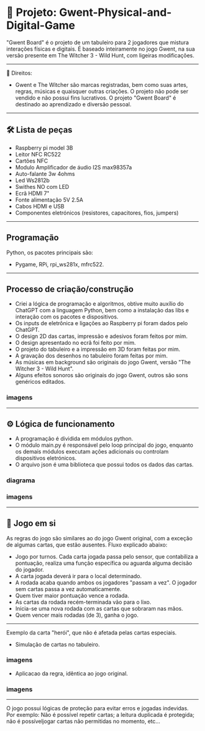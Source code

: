 # 🧩 Projeto: Gwent-Physical-and-Digital-Game
"Gwent Board" é o projeto de um tabuleiro para 2 jogadores que mistura interações físicas e digitais.
É baseado inteiramente no jogo Gwent, na sua versão presente em The Witcher 3 - Wild Hunt, com ligeiras modificações.

---

📌 Direitos:
- Gwent e The Witcher são marcas registradas, bem como suas artes, regras, músicas e quaisquer outras criações. 
O projeto não pode ser vendido e não possui fins lucrativos. O projeto "Gwent Board" é destinado ao aprendizado e diversão pessoal.

---

## 🛠️ Lista de peças

- Raspberry pi model 3B
- Leitor NFC RC522
- Cartões NFC
- Modulo Amplificador de áudio I2S max98357a
- Auto-falante 3w 4ohms
- Led Ws2812b
- Swithes NO com LED
- Ecrã HDMI 7"
- Fonte alimentação 5V 2.5A
- Cabos HDMI e USB
- Componentes eletrónicos (resistores, capacitores, fios, jumpers)

---

## Programação

Python, os pacotes principais são:
- Pygame, RPi, rpi_ws281x, mfrc522.
---
## Processo de criação/construção

- Criei a lógica de programação e algoritmos, obtive muito auxílio do ChatGPT com a linguagem Python, bem como a instalação das libs e interação com os pacotes e dispositivos.
- Os inputs de eletrônica e ligações ao Raspberry pi foram dados pelo ChatGPT.
- O design 2D das cartas, impressão e adesivos foram feitos por mim.
- O design apresentado no ecrã foi feito por mim.
- O projeto do tabuleiro e a impressão em 3D foram feitas por mim.
- A gravação dos desenhos no tabuleiro foram feitas por mim.
- As músicas em background são originais do jogo Gwent, versão "The Witcher 3 - Wild Hunt".
- Alguns efeitos sonoros são originais do jogo Gwent, outros são sons genéricos editados.

### imagens ###

---

## ⚙️ Lógica de funcionamento

- A programação é dividida em módulos python. 
- O módulo main.py é responsável pelo loop principal do jogo, enquanto os demais módulos executam ações adicionais ou controlam dispositivos eletrónicos.
- O arquivo json é uma biblioteca que possui todos os dados das cartas. 
### diagrama ###
### imagens ###
---
## 🎯 Jogo em si

As regras do jogo são similares ao do jogo Gwent original, com a exceção de algumas cartas, que estão ausentes.
Fluxo explicado abaixo:

- Jogo por turnos. Cada carta jogada passa pelo sensor, que contabiliza a pontuação, realiza uma função específica ou aguarda alguma decisão do jogador.
- A carta jogada deverá ir para o local determinado.
- A rodada acaba quando ambos os jogadores "passam a vez". O jogador sem cartas passa a vez automaticamente.
- Quem tiver maior pontuação vence a rodada.
- As cartas da rodada recém-terminada vão para o lixo.
- Inicia-se uma nova rodada com as cartas que sobraram nas mãos.
- Quem vencer mais rodadas (de 3), ganha o jogo.
  
---
Exemplo da carta "herói", que não é afetada pelas cartas especiais.
- Simulação de cartas no tabuleiro.
### imagens ###
- Aplicacao da regra, idêntica ao jogo original.
### imagens ###

--- 

O jogo possui lógicas de proteção para evitar erros e jogadas indevidas. 
Por exemplo: Não é possível repetir cartas; a leitura duplicada é protegida; não é possíveljogar cartas não permitidas no momento, etc...






